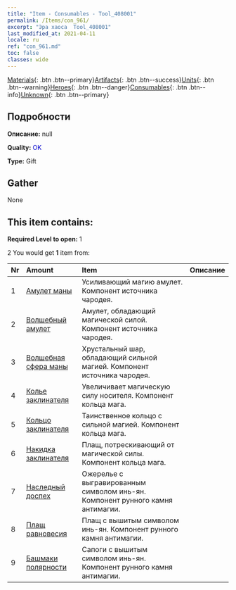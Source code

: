 ```yaml
---
title: "Item - Consumables - Tool_408001"
permalink: /Items/con_961/
excerpt: "Эра хаоса  Tool_408001"
last_modified_at: 2021-04-11
locale: ru
ref: "con_961.md"
toc: false
classes: wide
---
```

 [Materials](/ru/Items/){: .btn .btn--primary}[Artifacts](/ru/Items/Artifacts/){: .btn .btn--success}[Units](/ru/Items/Units/){: .btn .btn--warning}[Heroes](/ru/Items/Heroes/){: .btn .btn--danger}[Consumables](/ru/Items/Consumables/){: .btn .btn--info}[Unknown](/ru/Items/Unknown/){: .btn .btn--primary}

## Подробности
 **Описание:** null

 **Quality:** <span style="color: #0000CD">OK</span>

 **Type:** Gift

## Gather

  None

## This item contains:

 **Required Level to open:** 1

 2 You would get **1** item  from:

  | Nr | Amount |     Item    | Описание |
  |:---|:-------|:------------|:-----------:|
  | 1 | [Амулет маны](/ru/Items/art_112/) | Усиливающий магию амулет. Компонент источника чародея. | 
  | 2 | [Волшебный амулет](/ru/Items/art_113/) | Амулет, обладающий магической силой. Компонент источника чародея. | 
  | 3 | [Волшебная сфера маны](/ru/Items/art_114/) | Хрустальный шар, обладающий сильной магией. Компонент источника чародея. | 
  | 4 | [Колье заклинателя](/ru/Items/art_115/) | Увеличивает магическую силу носителя. Компонент кольца мага. | 
  | 5 | [Кольцо заклинателя](/ru/Items/art_116/) | Таинственное кольцо с сильной магией. Компонент кольца мага. | 
  | 6 | [Накидка заклинателя](/ru/Items/art_117/) | Плащ, потрескивающий от магической силы. Компонент кольца мага. | 
  | 7 | [Наследный доспех](/ru/Items/art_118/) | Ожерелье с выгравированным символом инь-ян. Компонент рунного камня антимагии. | 
  | 8 | [Плащ равновесия](/ru/Items/art_119/) | Плащ с вышитым символом инь-ян. Компонент рунного камня антимагии. | 
  | 9 | [Башмаки полярности](/ru/Items/art_120/) | Сапоги с вышитым символом инь-ян. Компонент рунного камня антимагии. | 
